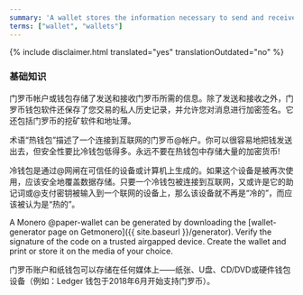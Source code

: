 ```yaml
---
summary: 'A wallet stores the information necessary to send and receive Monero'
terms: ["wallet", "wallets"]
---
```


{% include disclaimer.html translated="yes" translationOutdated="no" %}

### 基础知识

门罗币帐户或钱包存储了发送和接收门罗币所需的信息。除了发送和接收之外，门罗币钱包软件还保存了您交易的私人历史记录，并允许您对消息进行加密签名。它还包括门罗币的挖矿软件和地址薄。

术语“热钱包”描述了一个连接到互联网的门罗币@帐户。你可以很容易地把钱发送出去，但安全性要比冷钱包低得多。永远不要在热钱包中存储大量的加密货币!

冷钱包是通过@网闸在可信任的设备或计算机上生成的。如果这个设备是被再次使用，应该安全地覆盖数据存储。只要一个冷钱包被连接到互联网，又或许是它的助记词或@支付密钥被输入到一个联网的设备上，那么该设备就不再是“冷的”，而应该被认为是“热的”。

A Monero @paper-wallet can be generated by downloading the [wallet-generator
page on Getmonero]({{ site.baseurl }}/generator). Verify the signature of
the code on a trusted airgapped device.  Create the wallet and print or
store it on the media of your choice.

门罗币账户和纸钱包可以存储在任何媒体上——纸张、U盘、CD/DVD或硬件钱包设备（例如：Ledger 钱包于2018年6月开始支持门罗币）。
